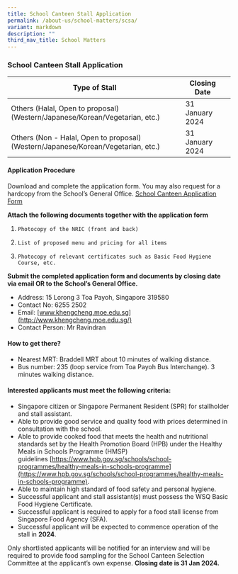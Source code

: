 ```yaml
---
title: School Canteen Stall Application
permalink: /about-us/school-matters/scsa/
variant: markdown
description: ""
third_nav_title: School Matters
---
```

### School Canteen Stall Application

|Type of Stall | Closing Date |  |
| -------- | -------- | -------- |
|Others (Halal, Open to proposal) (Western/Japanese/Korean/Vegetarian, etc.)| 31 January 2024|  |
|Others (Non - Halal, Open to proposal) (Western/Japanese/Korean/Vegetarian, etc.)|31 January 2024||

#### Application Procedure

Download and complete the application form. You may also request for a hardcopy from the School’s General Office. [School Canteen Application Form](/files/school_application_for_canteen_stall.pdf)

**Attach the following documents together with the application form**
1.     Photocopy of the NRIC (front and back)
2.     List of proposed menu and pricing for all items
3.     Photocopy of relevant certificates such as Basic Food Hygiene Course, etc.

**Submit the completed application form and documents by closing date via email OR to the School’s General Office.**

*   Address: 15 Lorong 3 Toa Payoh, Singapore 319580
*   Contact No: 6255 2502
*   Email: [www.khengcheng.moe.edu.sg](http://www.khengcheng.moe.edu.sg/)
*   Contact Person: Mr Ravindran

#### How to get there?

*   Nearest MRT: Braddell MRT about 10 minutes of walking distance.
*   Bus number: 235 (loop service from Toa Payoh Bus Interchange).  3 minutes walking distance.

#### Interested applicants must meet the following criteria:

*   Singapore citizen or Singapore Permanent Resident (SPR) for stallholder and stall assistant.
*   Able to provide good service and quality food with prices determined in consultation with the school.
*   Able to provide cooked food that meets the health and nutritional standards set by the Health Promotion Board (HPB) under the Healthy Meals in Schools Programme (HMSP) guidelines [https://www.hpb.gov.sg/schools/school-programmes/healthy-meals-in-schools-programme](https://www.hpb.gov.sg/schools/school-programmes/healthy-meals-in-schools-programme).
*   Able to maintain high standard of food safety and personal hygiene.
*   Successful applicant and stall assistant(s) must possess the WSQ Basic Food Hygiene Certificate.
*   Successful applicant is required to apply for a food stall license from Singapore Food Agency (SFA).
*   Successful applicant will be expected to commence operation of the stall in **2024**.

Only shortlisted applicants will be notified for an interview and will be required to provide food sampling for the School Canteen Selection Committee at the applicant’s own expense. **Closing date is 31 Jan 2024.**
